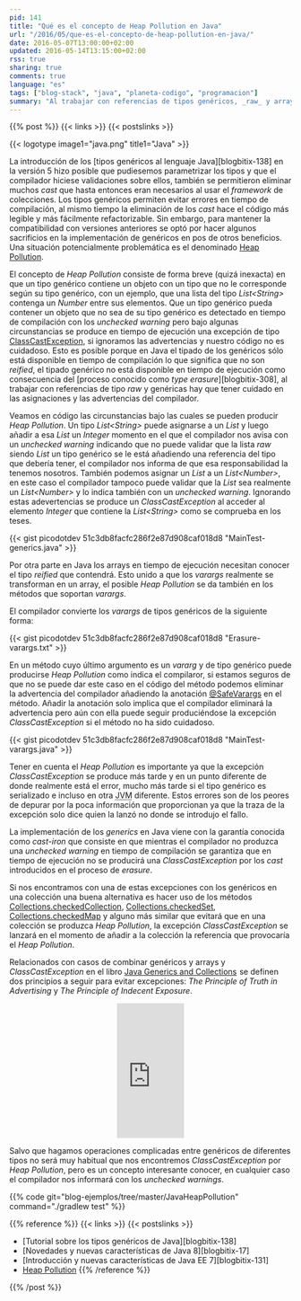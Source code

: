 ```yaml
---
pid: 141
title: "Qué es el concepto de Heap Pollution en Java"
url: "/2016/05/que-es-el-concepto-de-heap-pollution-en-java/"
date: 2016-05-07T13:00:00+02:00
updated: 2016-05-14T13:15:00+02:00
rss: true
sharing: true
comments: true
language: "es"
tags: ["blog-stack", "java", "planeta-codigo", "programacion"]
summary: "Al trabajar con referencias de tipos genéricos, _raw_ y arrays debemos conocer el concepto de _Heap Pollution_ si no queremos que en algún punto del programa Java se produzca una excepción no esperada del tipo _ClassCastException_. No teniéndolo en cuenta nos encontraremos con un error de los más difíciles de depurar ya que la excepción solo nos dirá donde se produjo no donde se encuentra el código erróneo que lo provocó."
---
```


{{% post %}}
{{< links >}}
{{< postslinks >}}

{{< logotype image1="java.png" title1="Java" >}}

La introducción de los [tipos genéricos al lenguaje Java][blogbitix-138] en la versión 5 hizo posible que pudiesemos parametrizar los tipos y que el compilador hiciese validaciones sobre ellos, también se permitieron eliminar muchos _cast_ que hasta entonces eran necesarios al usar el _framework_ de colecciones. Los tipos genéricos permiten evitar errores en tiempo de compilación, al mismo tiempo la eliminación de los _cast_ hace el código más legible y más fácilmente refactorizable. Sin embargo, para mantener la compatibilidad con versiones anteriores se optó por hacer algunos sacrificios en la implementación de genéricos en pos de otros beneficios. Una situación potencialmente problemática es el denominado [Heap Pollution](https://en.wikipedia.org/wiki/Heap_pollution).

El concepto de _Heap Pollution_ consiste de forma breve (quizá inexacta) en que un tipo genérico contiene un objeto con un tipo que no le corresponde según su tipo genérico, con un ejemplo, que una lista del tipo _List\<String\>_ contenga un _Number_ entre sus elementos. Que un tipo genérico pueda contener un objeto que no sea de su tipo genérico es detectado en tiempo de compilación con los _unchecked warning_ pero bajo algunas circunstancias se produce en tiempo de ejecución una excepción de tipo [ClassCastException](https://docs.oracle.com/javase/8/docs/api/java/lang/ClassCastException.html), si ignoramos las advertencias y nuestro código no es cuidadoso. Esto es posible porque en Java el tipado de los genéricos sólo está disponible en tiempo de compilación lo que significa que no son _reified_, el tipado genérico no está disponible en tiempo de ejecución como consecuencia del [proceso conocido como _type erasure_][blogbitix-308], al trabajar con referencias de tipo _raw_ y genéricas hay que tener cuidado en las asignaciones y las advertencias del compilador.

Veamos en código las circunstancias bajo las cuales se pueden producir _Heap Pollution_. Un tipo _List\<String\>_ puede asignarse a un _List_ y luego añadir a esa _List_ un _Integer_ momento en el que el compilador nos avisa con un _unchecked warning_ indicando que no puede validar que la lista _raw_ siendo _List_ un tipo genérico se le está añadiendo una referencia del tipo que debería tener, el compilador nos informa de que esa responsabilidad la tenemos nosotros. También podemos asignar un _List_ a un _List\<Number\>_, en este caso el compilador tampoco puede validar que la _List_ sea realmente un _List\<Number\>_ y lo indica también con un _unchecked warning_. Ignorando estas adevertencias se produce un _ClassCastException_ al acceder al elemento _Integer_ que contiene la _List\<String\>_ como se comprueba en los teses.

{{< gist picodotdev 51c3db8facfc286f2e87d908caf018d8 "MainTest-generics.java" >}}

Por otra parte en Java los arrays en tiempo de ejecución necesitan conocer el tipo _reified_ que contendrá. Esto unido a que los _varargs_ realmente se transforman en un array, el posible _Heap Pollution_ se da también en los métodos que soportan _varargs_.

El compilador convierte los _varargs_ de tipos genéricos de la siguiente forma:

{{< gist picodotdev 51c3db8facfc286f2e87d908caf018d8 "Erasure-varargs.txt" >}}

En un método cuyo último argumento es un _vararg_ y de tipo genérico puede producirse _Heap Pollution_ como indica el compilaror, si estamos seguros de que no se puede dar este caso en el código del método podemos eliminar la advertencia del compilador añadiendo la anotación [@SafeVarargs](https://docs.oracle.com/javase/8/docs/api/java/lang/SafeVarargs.html) en el método. Añadir la anotación solo implica que el compilador eliminará la advertencia pero aún con ella puede seguir produciéndose la excepción _ClassCastException_ si el método no ha sido cuidadoso.

{{< gist picodotdev 51c3db8facfc286f2e87d908caf018d8 "MainTest-varargs.java" >}}

Tener en cuenta el _Heap Pollution_ es importante ya que la excepción _ClassCastException_ se produce más tarde y en un punto diferente de donde realmente está el error, mucho más tarde si el tipo genérico es serializado e incluso en otra <abbr title="Java Virtual Machine">JVM</abbr> diferente. Estos errores son de los peores de depurar por la poca información que proporcionan ya que la traza de la excepción solo dice quien la lanzó no donde se introdujo el fallo.

La implementación de los _generics_ en Java viene con la garantía conocida como _cast-iron_ que consiste en que mientras el compilador no produzca una _unchecked warning_ en tiempo de compilación se garantiza que en tiempo de ejecución no se producirá una _ClassCastException_ por los _cast_ introducidos en el proceso de _erasure_.

Si nos encontramos con una de estas excepciones con los genéricos en una colección una buena alternativa es hacer uso de los métodos [Collections.checkedCollection](https://docs.oracle.com/javase/8/docs/api/java/util/Collections.html#checkedCollection-java.util.Collection-java.lang.Class-), [Collections.checkedSet](https://docs.oracle.com/javase/8/docs/api/java/util/Collections.html#checkedSet-java.util.Set-java.lang.Class-),  [Collections.checkedMap](https://docs.oracle.com/javase/8/docs/api/java/util/Collections.html#checkedMap-java.util.Map-java.lang.Class-java.lang.Class-) y alguno más similar que evitará que en una colección se produzca _Heap Pollution_, la excepción _ClassCastException_ se lanzará en el momento de añadir a la colección la referencia que provocaría el _Heap Pollution_.

Relacionados con casos de combinar genéricos y arrays y _ClassCastException_ en el libro <a rel="nofollow" href="http://www.amazon.es/gp/product/0596527756/ref=as_li_ss_tl?ie=UTF8&camp=3626&creative=24822&creativeASIN=0596527756&linkCode=as2&tag=blobit-21">Java Generics and Collections</a><img src="https://ir-es.amazon-adsystem.com/e/ir?t=blobit-21&l=as2&o=30&a=0596527756" width="1" height="1" border="0" alt="" style="border:none !important; margin:0px !important;" /> se definen dos principios a seguir para evitar excepciones: _The Principle of Truth in Advertising_ y _The Principle of Indecent Exposure_.

<div class="media-amazon" style="text-align: center;">
		<iframe src="https://rcm-eu.amazon-adsystem.com/e/cm?lt1=_blank&bc1=000000&IS2=1&bg1=FFFFFF&fc1=000000&lc1=0000FF&t=blobit-21&o=30&p=8&l=as4&m=amazon&f=ifr&ref=ss_til&asins=0596527756&internal=1" style="width:120px;height:240px;" scrolling="no" marginwidth="0" marginheight="0" frameborder="0"></iframe>
</div>

Salvo que hagamos operaciones complicadas entre genéricos de diferentes tipos no será muy habitual que nos encontremos _ClassCastException_ por _Heap Pollution_, pero es un concepto interesante conocer, en cualquier caso el compilador nos informará con los _unchecked warnings_.

{{% code git="blog-ejemplos/tree/master/JavaHeapPollution" command="./gradlew test" %}}

{{% reference %}}
{{< links >}}
{{< postslinks >}}
* [Tutorial sobre los tipos genéricos de Java][blogbitix-138]
* [Novedades y nuevas características de Java 8][blogbitix-17]
* [Introducción y nuevas características de Java EE 7][blogbitix-131]
* [Heap Pollution](https://en.wikipedia.org/wiki/Heap_pollution)
{{% /reference %}}

{{% /post %}}
